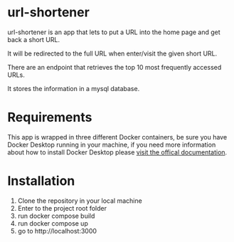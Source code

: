 # url-shortener

url-shortener is an app that lets to put a URL into the home page and get back a short URL.

It will be redirected to the full URL when enter/visit the given short URL.

There are an endpoint that retrieves the top 10 most frequently accessed URLs.

It stores the information in a mysql database.

# Requirements

This app is wrapped in three different Docker containers, be sure you have Docker Desktop running in your machine, if you need more information about how to install Docker Desktop please [visit the offical documentation](https://docs.docker.com/desktop/).

# Installation

1. Clone the repository in your local machine
2. Enter to the project root folder
3. run docker compose build
4. run docker compose up
5. go to http://localhost:3000
